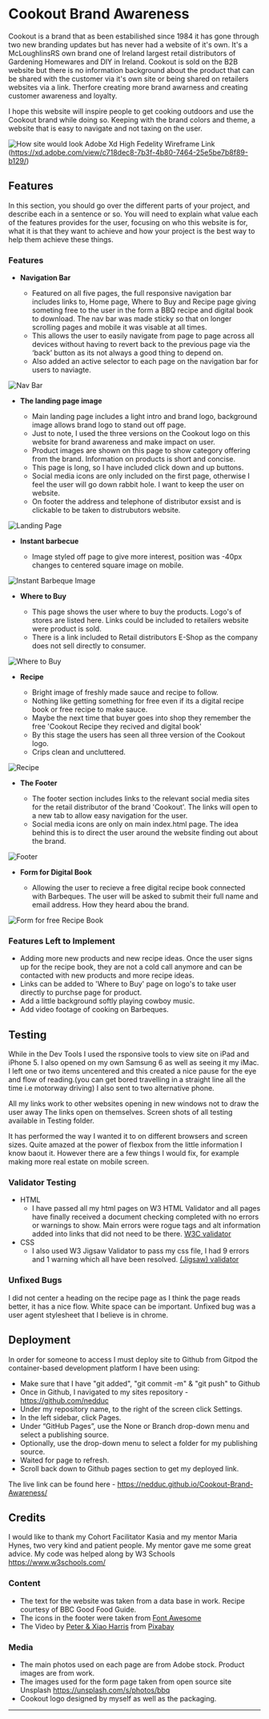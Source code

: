 # Cookout Brand Awareness

Cookout is a brand that as been estabilished since 1984 it has gone through two new branding updates but has never had a website of it's own. It's a McLoughlinsRS own brand one of Ireland largest retail distributors of Gardening Homewares and DIY in Ireland. Cookout is sold on the B2B website but there is no information background about the product that can be shared with the customer via it's own site or being shared on retailers websites via a link. Therfore creating more brand awarness and creating customer awareness and loyalty.  

I hope this website will inspire people to get cooking outdoors and use the Cookout brand while doing so. Keeping with the brand colors and theme, a website that is easy to navigate and not taxing on the user.




![How site would look](assets/images/Screenshot.png)
Adobe Xd High Fedelity Wireframe Link (https://xd.adobe.com/view/c718dec8-7b3f-4b80-7464-25e5be7b8f89-b129/)

## Features 

In this section, you should go over the different parts of your project, and describe each in a sentence or so. You will need to explain what value each of the features provides for the user, focusing on who this website is for, what it is that they want to achieve and how your project is the best way to help them achieve these things.

### Features

- __Navigation Bar__

  - Featured on all five pages, the full responsive navigation bar includes links to, Home page, Where to Buy and Recipe page giving someting free to the user in the form a BBQ recipe and digital book to download. The nav bar was made sticky so that on longer scrolling pages and mobile it was visable at all times.
  - This allows the user to easily navigate from page to page across all devices without having to revert back to the previous page via the ‘back’ button as its not always a good thing to depend on. 
  - Also added an active selector to each page on the navigation bar for users to naviagte.

![Nav Bar](assets/images/nav.png)

- __The landing page image__

  - Main landing page includes a light intro and brand logo, background image allows brand logo to stand out off page. 
  - Just to note, I used the three versions on the Cookout logo on this website for brand awareness and make impact on user.
  - Product images are shown on this page to show category offering from the brand. Information on products is short and concise.
  - This page is long, so I have included click down and up buttons. 
  - Social media icons are only included on the first page, otherwise I feel the user will go down rabbit hole. I want to keep the user on website.
  - On footer the address and telephone of distributor exsist and is clickable to be taken to distrubutors website.

![Landing Page](assets/images/landing.png)

- __Instant barbecue__

  - Image styled off page to give more interest, position was -40px changes to centered square image on mobile.

![Instant Barbeque Image](assets/images/off-page.png)

- __Where to Buy__

  - This page shows the user where to buy the products. Logo's of stores are listed here. Links could be included to retailers website were product is sold. 
  - There is a link included to Retail distributors E-Shop as the company does not sell directly to consumer. 

![Where to Buy](assets/images/were-to-buy-page.png)

- __Recipe__

  - Bright image of freshly made sauce and recipe to follow.
  - Nothing like getting something for free even if its a digital recipe book or free recipe to make sauce.
  - Maybe the next time that buyer goes into shop they remember the free 'Cookout Recipe they recived and digital book'
  - By this stage the users has seen all three version of the Cookout logo.
  - Crips clean and uncluttered. 

![Recipe](assets/images/recipe-page.png)

- __The Footer__ 

  - The footer section includes links to the relevant social media sites for the retail distributor of the brand 'Cookout'. The links will open to a new tab to allow easy navigation for the user. 
  - Social media icons are only on main index.html page. The idea behind this is to direct the user around the website finding out about the brand.

![Footer](assets/images/footer.png)

- __Form for Digital Book__

  - Allowing the user to recieve a free digital recipe book connected with Barbeques. The user will be asked to submit their full name and email address. How they heard abou the brand. 

![Form for free Recipe Book](assets/images/book-form.png)

### Features Left to Implement

- Adding more new products and new recipe ideas. Once the user signs up for the recipe book, they are not a cold call anymore
and can be contacted with new products and more recipe ideas.
- Links can be added to 'Where to Buy' page on logo's to take user directly to purchse page for product.
- Add a little background softly playing cowboy music.
- Add video footage of cooking on Barbeques.

## Testing 

While in the Dev Tools I used the rsponsive tools to view site on iPad and iPhone 5. I also opened on my own Samsung 6
as well as seeing it my iMac. I left one or two items uncentered and this created a nice pause for the eye and flow 
of reading.(you can get bored travelling in a straight line all the time i.e motorway driving) I also sent to two alternative phone.

All my links work to other websites opening in new windows not to draw the user away The links open on themselves. Screen shots of all testing available in Testing folder.

It has performed the way I wanted it to on different browsers and screen sizes. Quite amazed at the power of flexbox from the little information I know baout it. However there are a few things I would fix, for example making more real estate on mobile screen.

### Validator Testing 

- HTML
  - I have passed all my html pages on W3 HTML Validator and all pages have finally received a document checking completed with no errors or warnings to show. Main errors were rogue tags and alt information added into links that did not need to be there. [W3C validator](https://validator.w3.org/nu/?doc=https%3A%2F%2Fcode-institute-org.github.io%2Flove-running-2.0%2Findex.html)
- CSS
  - I also used W3 Jigsaw Validator to pass my css file, I had 9 errors and 1 warning which all have been resolved. [(Jigsaw) validator](https://jigsaw.w3.org/css-validator/validator?uri=https%3A%2F%2Fvalidator.w3.org%2Fnu%2F%3Fdoc%3Dhttps%253A%252F%252Fcode-institute-org.github.io%252Flove-running-2.0%252Findex.html&profile=css3svg&usermedium=all&warning=1&vextwarning=&lang=en#css)

### Unfixed Bugs

I did not center a heading on the recipe page as I think the page reads better, it has a nice flow. White space can be important.
Unfixed bug was a user agent stylesheet that I believe is in chrome. 

## Deployment

In order for someone to access I must deploy site to Github from Gitpod the container-based development platform I have been using: 
  - Make sure that I have "git added", "git commit -m" & "git push" to Github
  - Once in Github, I navigated to my sites repository - https://github.com/nedduc
  - Under my repository name, to the right of the screen click  Settings.
  - In the left sidebar, click Pages.
  - Under “GitHub Pages”, use the None or Branch drop-down menu and select a publishing source.
  - Optionally, use the drop-down menu to select a folder for my publishing source.
  - Waited for page to refresh.
  - Scroll back down to Github pages section to get my deployed link.

The live link can be found here - https://nedduc.github.io/Cookout-Brand-Awareness/

## Credits 

I would like to thank my Cohort Facilitator Kasia and my mentor Maria Hynes, two very kind and patient people. My mentor gave me some great advice.
My code was helped along by W3 Schools https://www.w3schools.com/ 

### Content 

- The text for the website was taken from a data base in work. Recipe courtesy of BBC Good Food Guide.
- The icons in the footer were taken from [Font Awesome](https://fontawesome.com/)
- The Video by <a href="https://pixabay.com/users/xiaoskitchen-1319509/?utm_source=link-attribution&amp;utm_medium=referral&amp;utm_campaign=image&amp;utm_content=11679">Peter &amp; Xiao Harris</a> from <a href="https://pixabay.com/?utm_source=link-attribution&amp;utm_medium=referral&amp;utm_campaign=image&amp;utm_content=11679">Pixabay</a>

### Media

- The main photos used on each page are from Adobe stock. Product images are from work.
- The images used for the form page taken from open source site Unsplash https://unsplash.com/s/photos/bbq
- Cookout logo designed by myself as well as the packaging.


______________________________________________________________________________________________________________